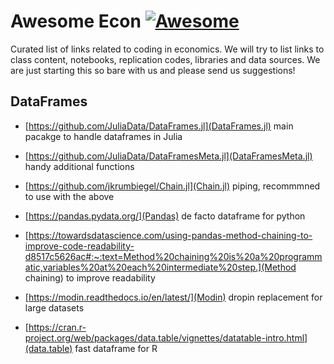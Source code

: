 # Awesome Econ [![Awesome](https://cdn.rawgit.com/sindresorhus/awesome/d7305f38d29fed78fa85652e3a63e154dd8e8829/media/badge.svg)](https://github.com/sindresorhus/awesome)

Curated list of links related to coding in economics. We will try to list links to class content, notebooks, replication codes, libraries and data sources. We are just starting this so bare with us and please send us suggestions!


## DataFrames

 - [https://github.com/JuliaData/DataFrames.jl](DataFrames.jl) main pacakge to handle dataframes in Julia
 - [https://github.com/JuliaData/DataFramesMeta.jl](DataFramesMeta.jl) handy additional functions
 - [https://github.com/jkrumbiegel/Chain.jl](Chain.jl) piping, recommmned to use with the above

 - [https://pandas.pydata.org/](Pandas) de facto dataframe for python
 - [https://towardsdatascience.com/using-pandas-method-chaining-to-improve-code-readability-d8517c5626ac#:~:text=Method%20chaining%20is%20a%20programmatic,variables%20at%20each%20intermediate%20step.](Method chaining) to improve readability
 - [https://modin.readthedocs.io/en/latest/](Modin) dropin replacement for large datasets

 - [https://cran.r-project.org/web/packages/data.table/vignettes/datatable-intro.html](data.table) fast dataframe for R

